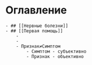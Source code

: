 # Оглавление
	- ## [[Нервные болезни]]
	- ## [[Первая помощь]]
		-
		-
		- Признак≠Симптом
			- Симптом - субъективно
			- Признак - объективно
